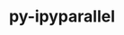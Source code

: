 ---
title: "py-ipyparallel"
layout: cache
categories: [package, develop]
meta: {"versions": ["8.4.1"], "compilers": ["gcc@=11.4.0", "gcc@=9.4.0", "oneapi@=2024.2.0"], "oss": ["ubuntu20.04", "ubuntu22.04"], "platforms": ["linux"], "targets": ["neoverse_v1", "ppc64le", "x86_64_v3"], "stacks": ["e4s", "e4s-neoverse_v1", "e4s-oneapi", "e4s-power", "root"], "num_specs": 56, "num_specs_by_stack": {"root": 56, "e4s-power": 2, "e4s-neoverse_v1": 2, "e4s": 2, "e4s-oneapi": 2}}
spec_details: [{"hash": "zufj7dzywwwbmcrpvds4xp2pe7dv5cuq", "compiler": "gcc@=9.4.0", "versions": ["8.4.1"], "os": "ubuntu20.04", "platform": "linux", "target": "ppc64le", "variants": ["build_system=python_pip"], "stacks": ["root"], "size": "-", "tarball": "https://binaries.spack.io/develop/build_cache/linux-ubuntu20.04-ppc64le/gcc-9.4.0/py-ipyparallel-8.4.1/linux-ubuntu20.04-ppc64le-gcc-9.4.0-py-ipyparallel-8.4.1-zufj7dzywwwbmcrpvds4xp2pe7dv5cuq.spack"}, {"hash": "rd22mcvicxnleqqbguvol3h57njxjng2", "compiler": "gcc@=9.4.0", "versions": ["8.4.1"], "os": "ubuntu20.04", "platform": "linux", "target": "ppc64le", "variants": ["build_system=python_pip"], "stacks": ["root"], "size": "-", "tarball": "https://binaries.spack.io/develop/build_cache/linux-ubuntu20.04-ppc64le/gcc-9.4.0/py-ipyparallel-8.4.1/linux-ubuntu20.04-ppc64le-gcc-9.4.0-py-ipyparallel-8.4.1-rd22mcvicxnleqqbguvol3h57njxjng2.spack"}, {"hash": "gpsgrfkd2qxlq6omaap4e3ojspua2iic", "compiler": "gcc@=9.4.0", "versions": ["8.4.1"], "os": "ubuntu20.04", "platform": "linux", "target": "ppc64le", "variants": ["build_system=python_pip"], "stacks": ["root"], "size": "-", "tarball": "https://binaries.spack.io/develop/build_cache/linux-ubuntu20.04-ppc64le/gcc-9.4.0/py-ipyparallel-8.4.1/linux-ubuntu20.04-ppc64le-gcc-9.4.0-py-ipyparallel-8.4.1-gpsgrfkd2qxlq6omaap4e3ojspua2iic.spack"}, {"hash": "xnabqcozbbx7m65xefzq5fhyvwjflmvh", "compiler": "gcc@=9.4.0", "versions": ["8.4.1"], "os": "ubuntu20.04", "platform": "linux", "target": "ppc64le", "variants": ["build_system=python_pip"], "stacks": ["root"], "size": "-", "tarball": "https://binaries.spack.io/develop/build_cache/linux-ubuntu20.04-ppc64le/gcc-9.4.0/py-ipyparallel-8.4.1/linux-ubuntu20.04-ppc64le-gcc-9.4.0-py-ipyparallel-8.4.1-xnabqcozbbx7m65xefzq5fhyvwjflmvh.spack"}, {"hash": "xkavvl6sq5ahrvkj6awgp65a5yz7czw7", "compiler": "gcc@=9.4.0", "versions": ["8.4.1"], "os": "ubuntu20.04", "platform": "linux", "target": "ppc64le", "variants": ["build_system=python_pip"], "stacks": ["root"], "size": "-", "tarball": "https://binaries.spack.io/develop/build_cache/linux-ubuntu20.04-ppc64le/gcc-9.4.0/py-ipyparallel-8.4.1/linux-ubuntu20.04-ppc64le-gcc-9.4.0-py-ipyparallel-8.4.1-xkavvl6sq5ahrvkj6awgp65a5yz7czw7.spack"}, {"hash": "pc4vzs4y6b4prklykk4z65xfzg7z33ir", "compiler": "gcc@=9.4.0", "versions": ["8.4.1"], "os": "ubuntu20.04", "platform": "linux", "target": "ppc64le", "variants": ["build_system=python_pip"], "stacks": ["root"], "size": "-", "tarball": "https://binaries.spack.io/develop/build_cache/linux-ubuntu20.04-ppc64le/gcc-9.4.0/py-ipyparallel-8.4.1/linux-ubuntu20.04-ppc64le-gcc-9.4.0-py-ipyparallel-8.4.1-pc4vzs4y6b4prklykk4z65xfzg7z33ir.spack"}, {"hash": "fxn2hbislebec7autee4sxy6vzjm7pq6", "compiler": "gcc@=9.4.0", "versions": ["8.4.1"], "os": "ubuntu20.04", "platform": "linux", "target": "ppc64le", "variants": ["build_system=python_pip"], "stacks": ["root"], "size": "-", "tarball": "https://binaries.spack.io/develop/build_cache/linux-ubuntu20.04-ppc64le/gcc-9.4.0/py-ipyparallel-8.4.1/linux-ubuntu20.04-ppc64le-gcc-9.4.0-py-ipyparallel-8.4.1-fxn2hbislebec7autee4sxy6vzjm7pq6.spack"}, {"hash": "oa7tkkg45jw6k5ubrsuei3nxlhkobug2", "compiler": "gcc@=9.4.0", "versions": ["8.4.1"], "os": "ubuntu20.04", "platform": "linux", "target": "ppc64le", "variants": ["build_system=python_pip"], "stacks": ["root"], "size": "-", "tarball": "https://binaries.spack.io/develop/build_cache/linux-ubuntu20.04-ppc64le/gcc-9.4.0/py-ipyparallel-8.4.1/linux-ubuntu20.04-ppc64le-gcc-9.4.0-py-ipyparallel-8.4.1-oa7tkkg45jw6k5ubrsuei3nxlhkobug2.spack"}, {"hash": "4kkvobxyann55eqez2qgxahze62thz2x", "compiler": "gcc@=9.4.0", "versions": ["8.4.1"], "os": "ubuntu20.04", "platform": "linux", "target": "ppc64le", "variants": ["build_system=python_pip"], "stacks": ["root"], "size": "-", "tarball": "https://binaries.spack.io/develop/build_cache/linux-ubuntu20.04-ppc64le/gcc-9.4.0/py-ipyparallel-8.4.1/linux-ubuntu20.04-ppc64le-gcc-9.4.0-py-ipyparallel-8.4.1-4kkvobxyann55eqez2qgxahze62thz2x.spack"}, {"hash": "kbaddscyptz4gckmhgs4fth6tfjmsewz", "compiler": "gcc@=9.4.0", "versions": ["8.4.1"], "os": "ubuntu20.04", "platform": "linux", "target": "ppc64le", "variants": ["build_system=python_pip"], "stacks": ["root"], "size": "-", "tarball": "https://binaries.spack.io/develop/build_cache/linux-ubuntu20.04-ppc64le/gcc-9.4.0/py-ipyparallel-8.4.1/linux-ubuntu20.04-ppc64le-gcc-9.4.0-py-ipyparallel-8.4.1-kbaddscyptz4gckmhgs4fth6tfjmsewz.spack"}, {"hash": "vxsfzxfocivbtlt5gytkz2a4ix7cgdz7", "compiler": "gcc@=9.4.0", "versions": ["8.4.1"], "os": "ubuntu20.04", "platform": "linux", "target": "ppc64le", "variants": ["build_system=python_pip"], "stacks": ["root"], "size": "-", "tarball": "https://binaries.spack.io/develop/build_cache/linux-ubuntu20.04-ppc64le/gcc-9.4.0/py-ipyparallel-8.4.1/linux-ubuntu20.04-ppc64le-gcc-9.4.0-py-ipyparallel-8.4.1-vxsfzxfocivbtlt5gytkz2a4ix7cgdz7.spack"}, {"hash": "njliapj6z3yhezhfwgxvgx2pawkun5hd", "compiler": "gcc@=9.4.0", "versions": ["8.4.1"], "os": "ubuntu20.04", "platform": "linux", "target": "ppc64le", "variants": ["build_system=python_pip"], "stacks": ["e4s-power", "root"], "size": "-", "tarball": "https://binaries.spack.io/develop/build_cache/linux-ubuntu20.04-ppc64le/gcc-9.4.0/py-ipyparallel-8.4.1/linux-ubuntu20.04-ppc64le-gcc-9.4.0-py-ipyparallel-8.4.1-njliapj6z3yhezhfwgxvgx2pawkun5hd.spack"}, {"hash": "hsgpzov342rv5x2dzq4jatgbxle6zqlf", "compiler": "gcc@=9.4.0", "versions": ["8.4.1"], "os": "ubuntu20.04", "platform": "linux", "target": "ppc64le", "variants": ["build_system=python_pip"], "stacks": ["e4s-power", "root"], "size": "-", "tarball": "https://binaries.spack.io/develop/build_cache/linux-ubuntu20.04-ppc64le/gcc-9.4.0/py-ipyparallel-8.4.1/linux-ubuntu20.04-ppc64le-gcc-9.4.0-py-ipyparallel-8.4.1-hsgpzov342rv5x2dzq4jatgbxle6zqlf.spack"}, {"hash": "zg2r2fo7piymarvnkqxy2wqa37qwjwuo", "compiler": "gcc@=9.4.0", "versions": ["8.4.1"], "os": "ubuntu20.04", "platform": "linux", "target": "ppc64le", "variants": ["build_system=python_pip"], "stacks": ["root"], "size": "-", "tarball": "https://binaries.spack.io/develop/build_cache/linux-ubuntu20.04-ppc64le/gcc-9.4.0/py-ipyparallel-8.4.1/linux-ubuntu20.04-ppc64le-gcc-9.4.0-py-ipyparallel-8.4.1-zg2r2fo7piymarvnkqxy2wqa37qwjwuo.spack"}, {"hash": "oofwt3ktznuwtifqoyziupvblhxoybzp", "compiler": "gcc@=11.4.0", "versions": ["8.4.1"], "os": "ubuntu22.04", "platform": "linux", "target": "neoverse_v1", "variants": ["build_system=python_pip"], "stacks": ["root"], "size": "-", "tarball": "https://binaries.spack.io/develop/build_cache/linux-ubuntu22.04-neoverse_v1/gcc-11.4.0/py-ipyparallel-8.4.1/linux-ubuntu22.04-neoverse_v1-gcc-11.4.0-py-ipyparallel-8.4.1-oofwt3ktznuwtifqoyziupvblhxoybzp.spack"}, {"hash": "la4gvbxdmqqwetcyzlrs6jli36fg5qob", "compiler": "gcc@=11.4.0", "versions": ["8.4.1"], "os": "ubuntu22.04", "platform": "linux", "target": "neoverse_v1", "variants": ["build_system=python_pip"], "stacks": ["root"], "size": "-", "tarball": "https://binaries.spack.io/develop/build_cache/linux-ubuntu22.04-neoverse_v1/gcc-11.4.0/py-ipyparallel-8.4.1/linux-ubuntu22.04-neoverse_v1-gcc-11.4.0-py-ipyparallel-8.4.1-la4gvbxdmqqwetcyzlrs6jli36fg5qob.spack"}, {"hash": "ms33lnaytn5xvwlzpcafiw4bfxxtxvux", "compiler": "gcc@=11.4.0", "versions": ["8.4.1"], "os": "ubuntu22.04", "platform": "linux", "target": "neoverse_v1", "variants": ["build_system=python_pip"], "stacks": ["root"], "size": "-", "tarball": "https://binaries.spack.io/develop/build_cache/linux-ubuntu22.04-neoverse_v1/gcc-11.4.0/py-ipyparallel-8.4.1/linux-ubuntu22.04-neoverse_v1-gcc-11.4.0-py-ipyparallel-8.4.1-ms33lnaytn5xvwlzpcafiw4bfxxtxvux.spack"}, {"hash": "jv6rlcywjo7rqkduvren5ebkjlkr3nv6", "compiler": "gcc@=11.4.0", "versions": ["8.4.1"], "os": "ubuntu22.04", "platform": "linux", "target": "neoverse_v1", "variants": ["build_system=python_pip"], "stacks": ["root"], "size": "-", "tarball": "https://binaries.spack.io/develop/build_cache/linux-ubuntu22.04-neoverse_v1/gcc-11.4.0/py-ipyparallel-8.4.1/linux-ubuntu22.04-neoverse_v1-gcc-11.4.0-py-ipyparallel-8.4.1-jv6rlcywjo7rqkduvren5ebkjlkr3nv6.spack"}, {"hash": "67talhdml4fv4wp7qcj6bwu6tzj7os3j", "compiler": "gcc@=11.4.0", "versions": ["8.4.1"], "os": "ubuntu22.04", "platform": "linux", "target": "neoverse_v1", "variants": ["build_system=python_pip"], "stacks": ["root", "e4s-neoverse_v1"], "size": "-", "tarball": "https://binaries.spack.io/develop/build_cache/linux-ubuntu22.04-neoverse_v1/gcc-11.4.0/py-ipyparallel-8.4.1/linux-ubuntu22.04-neoverse_v1-gcc-11.4.0-py-ipyparallel-8.4.1-67talhdml4fv4wp7qcj6bwu6tzj7os3j.spack"}, {"hash": "b2iqiupimg3z3vvqpaemscz42ig3swsv", "compiler": "gcc@=11.4.0", "versions": ["8.4.1"], "os": "ubuntu22.04", "platform": "linux", "target": "neoverse_v1", "variants": ["build_system=python_pip"], "stacks": ["root"], "size": "-", "tarball": "https://binaries.spack.io/develop/build_cache/linux-ubuntu22.04-neoverse_v1/gcc-11.4.0/py-ipyparallel-8.4.1/linux-ubuntu22.04-neoverse_v1-gcc-11.4.0-py-ipyparallel-8.4.1-b2iqiupimg3z3vvqpaemscz42ig3swsv.spack"}, {"hash": "2xwb6vuo4cyulbskujqarxrgmomcbsea", "compiler": "gcc@=11.4.0", "versions": ["8.4.1"], "os": "ubuntu22.04", "platform": "linux", "target": "neoverse_v1", "variants": ["build_system=python_pip"], "stacks": ["root"], "size": "-", "tarball": "https://binaries.spack.io/develop/build_cache/linux-ubuntu22.04-neoverse_v1/gcc-11.4.0/py-ipyparallel-8.4.1/linux-ubuntu22.04-neoverse_v1-gcc-11.4.0-py-ipyparallel-8.4.1-2xwb6vuo4cyulbskujqarxrgmomcbsea.spack"}, {"hash": "imja6w3fjicuwrgmyg2vkyb6xpqdv33q", "compiler": "gcc@=11.4.0", "versions": ["8.4.1"], "os": "ubuntu22.04", "platform": "linux", "target": "neoverse_v1", "variants": ["build_system=python_pip"], "stacks": ["root"], "size": "-", "tarball": "https://binaries.spack.io/develop/build_cache/linux-ubuntu22.04-neoverse_v1/gcc-11.4.0/py-ipyparallel-8.4.1/linux-ubuntu22.04-neoverse_v1-gcc-11.4.0-py-ipyparallel-8.4.1-imja6w3fjicuwrgmyg2vkyb6xpqdv33q.spack"}, {"hash": "arq7756gg7ajlvwi4irb4sknjy6wt4r4", "compiler": "gcc@=11.4.0", "versions": ["8.4.1"], "os": "ubuntu22.04", "platform": "linux", "target": "neoverse_v1", "variants": ["build_system=python_pip"], "stacks": ["root"], "size": "-", "tarball": "https://binaries.spack.io/develop/build_cache/linux-ubuntu22.04-neoverse_v1/gcc-11.4.0/py-ipyparallel-8.4.1/linux-ubuntu22.04-neoverse_v1-gcc-11.4.0-py-ipyparallel-8.4.1-arq7756gg7ajlvwi4irb4sknjy6wt4r4.spack"}, {"hash": "axzahhepvzivjgvu7b6oib7xzvsxcdi6", "compiler": "gcc@=11.4.0", "versions": ["8.4.1"], "os": "ubuntu22.04", "platform": "linux", "target": "neoverse_v1", "variants": ["build_system=python_pip"], "stacks": ["root"], "size": "-", "tarball": "https://binaries.spack.io/develop/build_cache/linux-ubuntu22.04-neoverse_v1/gcc-11.4.0/py-ipyparallel-8.4.1/linux-ubuntu22.04-neoverse_v1-gcc-11.4.0-py-ipyparallel-8.4.1-axzahhepvzivjgvu7b6oib7xzvsxcdi6.spack"}, {"hash": "wbuqz5liflrcsbpciuormryfl73d6yh3", "compiler": "gcc@=11.4.0", "versions": ["8.4.1"], "os": "ubuntu22.04", "platform": "linux", "target": "neoverse_v1", "variants": ["build_system=python_pip"], "stacks": ["root"], "size": "-", "tarball": "https://binaries.spack.io/develop/build_cache/linux-ubuntu22.04-neoverse_v1/gcc-11.4.0/py-ipyparallel-8.4.1/linux-ubuntu22.04-neoverse_v1-gcc-11.4.0-py-ipyparallel-8.4.1-wbuqz5liflrcsbpciuormryfl73d6yh3.spack"}, {"hash": "q2ekzklqhqyypii3cyygc4if6f2cp2fq", "compiler": "gcc@=11.4.0", "versions": ["8.4.1"], "os": "ubuntu22.04", "platform": "linux", "target": "neoverse_v1", "variants": ["build_system=python_pip"], "stacks": ["root"], "size": "-", "tarball": "https://binaries.spack.io/develop/build_cache/linux-ubuntu22.04-neoverse_v1/gcc-11.4.0/py-ipyparallel-8.4.1/linux-ubuntu22.04-neoverse_v1-gcc-11.4.0-py-ipyparallel-8.4.1-q2ekzklqhqyypii3cyygc4if6f2cp2fq.spack"}, {"hash": "bzcra7wg2npbawpnuh7adant7emo5n54", "compiler": "gcc@=11.4.0", "versions": ["8.4.1"], "os": "ubuntu22.04", "platform": "linux", "target": "neoverse_v1", "variants": ["build_system=python_pip"], "stacks": ["root"], "size": "-", "tarball": "https://binaries.spack.io/develop/build_cache/linux-ubuntu22.04-neoverse_v1/gcc-11.4.0/py-ipyparallel-8.4.1/linux-ubuntu22.04-neoverse_v1-gcc-11.4.0-py-ipyparallel-8.4.1-bzcra7wg2npbawpnuh7adant7emo5n54.spack"}, {"hash": "xbcbrbvdafuagaqpyhaoaotofrxekklp", "compiler": "gcc@=11.4.0", "versions": ["8.4.1"], "os": "ubuntu22.04", "platform": "linux", "target": "neoverse_v1", "variants": ["build_system=python_pip"], "stacks": ["root", "e4s-neoverse_v1"], "size": "-", "tarball": "https://binaries.spack.io/develop/build_cache/linux-ubuntu22.04-neoverse_v1/gcc-11.4.0/py-ipyparallel-8.4.1/linux-ubuntu22.04-neoverse_v1-gcc-11.4.0-py-ipyparallel-8.4.1-xbcbrbvdafuagaqpyhaoaotofrxekklp.spack"}, {"hash": "pudvbtpd2mq6pkfgkdaqmvg4uf3yomzj", "compiler": "gcc@=11.4.0", "versions": ["8.4.1"], "os": "ubuntu22.04", "platform": "linux", "target": "x86_64_v3", "variants": ["build_system=python_pip"], "stacks": ["root"], "size": "-", "tarball": "https://binaries.spack.io/develop/build_cache/linux-ubuntu22.04-x86_64_v3/gcc-11.4.0/py-ipyparallel-8.4.1/linux-ubuntu22.04-x86_64_v3-gcc-11.4.0-py-ipyparallel-8.4.1-pudvbtpd2mq6pkfgkdaqmvg4uf3yomzj.spack"}, {"hash": "kzshxj2gxp6do73rrpciyqj4k6pizg4o", "compiler": "gcc@=11.4.0", "versions": ["8.4.1"], "os": "ubuntu22.04", "platform": "linux", "target": "x86_64_v3", "variants": ["build_system=python_pip"], "stacks": ["e4s", "root"], "size": "-", "tarball": "https://binaries.spack.io/develop/build_cache/linux-ubuntu22.04-x86_64_v3/gcc-11.4.0/py-ipyparallel-8.4.1/linux-ubuntu22.04-x86_64_v3-gcc-11.4.0-py-ipyparallel-8.4.1-kzshxj2gxp6do73rrpciyqj4k6pizg4o.spack"}, {"hash": "kndklhkaownwphriktrjdlypvov47kx6", "compiler": "gcc@=11.4.0", "versions": ["8.4.1"], "os": "ubuntu22.04", "platform": "linux", "target": "x86_64_v3", "variants": ["build_system=python_pip"], "stacks": ["root"], "size": "-", "tarball": "https://binaries.spack.io/develop/build_cache/linux-ubuntu22.04-x86_64_v3/gcc-11.4.0/py-ipyparallel-8.4.1/linux-ubuntu22.04-x86_64_v3-gcc-11.4.0-py-ipyparallel-8.4.1-kndklhkaownwphriktrjdlypvov47kx6.spack"}, {"hash": "b3aqtmtxsvwgknzahtiq3g7udajvvi2d", "compiler": "gcc@=11.4.0", "versions": ["8.4.1"], "os": "ubuntu22.04", "platform": "linux", "target": "x86_64_v3", "variants": ["build_system=python_pip"], "stacks": ["root"], "size": "-", "tarball": "https://binaries.spack.io/develop/build_cache/linux-ubuntu22.04-x86_64_v3/gcc-11.4.0/py-ipyparallel-8.4.1/linux-ubuntu22.04-x86_64_v3-gcc-11.4.0-py-ipyparallel-8.4.1-b3aqtmtxsvwgknzahtiq3g7udajvvi2d.spack"}, {"hash": "jqwcxlcte2cdxx7uk77i2k35fnzlawvd", "compiler": "gcc@=11.4.0", "versions": ["8.4.1"], "os": "ubuntu22.04", "platform": "linux", "target": "x86_64_v3", "variants": ["build_system=python_pip"], "stacks": ["root"], "size": "-", "tarball": "https://binaries.spack.io/develop/build_cache/linux-ubuntu22.04-x86_64_v3/gcc-11.4.0/py-ipyparallel-8.4.1/linux-ubuntu22.04-x86_64_v3-gcc-11.4.0-py-ipyparallel-8.4.1-jqwcxlcte2cdxx7uk77i2k35fnzlawvd.spack"}, {"hash": "uadoxp2usqwmxligfchzpaa6zaobn5nj", "compiler": "gcc@=11.4.0", "versions": ["8.4.1"], "os": "ubuntu22.04", "platform": "linux", "target": "x86_64_v3", "variants": ["build_system=python_pip"], "stacks": ["root"], "size": "-", "tarball": "https://binaries.spack.io/develop/build_cache/linux-ubuntu22.04-x86_64_v3/gcc-11.4.0/py-ipyparallel-8.4.1/linux-ubuntu22.04-x86_64_v3-gcc-11.4.0-py-ipyparallel-8.4.1-uadoxp2usqwmxligfchzpaa6zaobn5nj.spack"}, {"hash": "34fodel4xkttjacf3qh4e46fgzglnvez", "compiler": "gcc@=11.4.0", "versions": ["8.4.1"], "os": "ubuntu22.04", "platform": "linux", "target": "x86_64_v3", "variants": ["build_system=python_pip"], "stacks": ["root"], "size": "-", "tarball": "https://binaries.spack.io/develop/build_cache/linux-ubuntu22.04-x86_64_v3/gcc-11.4.0/py-ipyparallel-8.4.1/linux-ubuntu22.04-x86_64_v3-gcc-11.4.0-py-ipyparallel-8.4.1-34fodel4xkttjacf3qh4e46fgzglnvez.spack"}, {"hash": "sawjxvybika3oxkgr7knxppx7fc5la4m", "compiler": "gcc@=11.4.0", "versions": ["8.4.1"], "os": "ubuntu22.04", "platform": "linux", "target": "x86_64_v3", "variants": ["build_system=python_pip"], "stacks": ["root"], "size": "-", "tarball": "https://binaries.spack.io/develop/build_cache/linux-ubuntu22.04-x86_64_v3/gcc-11.4.0/py-ipyparallel-8.4.1/linux-ubuntu22.04-x86_64_v3-gcc-11.4.0-py-ipyparallel-8.4.1-sawjxvybika3oxkgr7knxppx7fc5la4m.spack"}, {"hash": "w4jdpylonrh3syr44iexvwufvy5scge2", "compiler": "gcc@=11.4.0", "versions": ["8.4.1"], "os": "ubuntu22.04", "platform": "linux", "target": "x86_64_v3", "variants": ["build_system=python_pip"], "stacks": ["e4s", "root"], "size": "-", "tarball": "https://binaries.spack.io/develop/build_cache/linux-ubuntu22.04-x86_64_v3/gcc-11.4.0/py-ipyparallel-8.4.1/linux-ubuntu22.04-x86_64_v3-gcc-11.4.0-py-ipyparallel-8.4.1-w4jdpylonrh3syr44iexvwufvy5scge2.spack"}, {"hash": "bji3r6vwqvi4prdtkunsnfmfxhko2lvl", "compiler": "gcc@=11.4.0", "versions": ["8.4.1"], "os": "ubuntu22.04", "platform": "linux", "target": "x86_64_v3", "variants": ["build_system=python_pip"], "stacks": ["root"], "size": "-", "tarball": "https://binaries.spack.io/develop/build_cache/linux-ubuntu22.04-x86_64_v3/gcc-11.4.0/py-ipyparallel-8.4.1/linux-ubuntu22.04-x86_64_v3-gcc-11.4.0-py-ipyparallel-8.4.1-bji3r6vwqvi4prdtkunsnfmfxhko2lvl.spack"}, {"hash": "psajwe5vfayp54pi6uidwfufwdpex7ji", "compiler": "gcc@=11.4.0", "versions": ["8.4.1"], "os": "ubuntu22.04", "platform": "linux", "target": "x86_64_v3", "variants": ["build_system=python_pip"], "stacks": ["root"], "size": "-", "tarball": "https://binaries.spack.io/develop/build_cache/linux-ubuntu22.04-x86_64_v3/gcc-11.4.0/py-ipyparallel-8.4.1/linux-ubuntu22.04-x86_64_v3-gcc-11.4.0-py-ipyparallel-8.4.1-psajwe5vfayp54pi6uidwfufwdpex7ji.spack"}, {"hash": "7wjvsq7n3h4a6u24no5pdwascilyb3h2", "compiler": "gcc@=11.4.0", "versions": ["8.4.1"], "os": "ubuntu22.04", "platform": "linux", "target": "x86_64_v3", "variants": ["build_system=python_pip"], "stacks": ["root"], "size": "-", "tarball": "https://binaries.spack.io/develop/build_cache/linux-ubuntu22.04-x86_64_v3/gcc-11.4.0/py-ipyparallel-8.4.1/linux-ubuntu22.04-x86_64_v3-gcc-11.4.0-py-ipyparallel-8.4.1-7wjvsq7n3h4a6u24no5pdwascilyb3h2.spack"}, {"hash": "yasprxiqlpkgrqhsz3jsasnuhneue3qp", "compiler": "gcc@=11.4.0", "versions": ["8.4.1"], "os": "ubuntu22.04", "platform": "linux", "target": "x86_64_v3", "variants": ["build_system=python_pip"], "stacks": ["root"], "size": "-", "tarball": "https://binaries.spack.io/develop/build_cache/linux-ubuntu22.04-x86_64_v3/gcc-11.4.0/py-ipyparallel-8.4.1/linux-ubuntu22.04-x86_64_v3-gcc-11.4.0-py-ipyparallel-8.4.1-yasprxiqlpkgrqhsz3jsasnuhneue3qp.spack"}, {"hash": "g62kytryc2rz4ve3wxiv366soyghc646", "compiler": "gcc@=11.4.0", "versions": ["8.4.1"], "os": "ubuntu22.04", "platform": "linux", "target": "x86_64_v3", "variants": ["build_system=python_pip"], "stacks": ["root"], "size": "-", "tarball": "https://binaries.spack.io/develop/build_cache/linux-ubuntu22.04-x86_64_v3/gcc-11.4.0/py-ipyparallel-8.4.1/linux-ubuntu22.04-x86_64_v3-gcc-11.4.0-py-ipyparallel-8.4.1-g62kytryc2rz4ve3wxiv366soyghc646.spack"}, {"hash": "cmup3tonbwsicqdxkdnfthx4vffhsjne", "compiler": "oneapi@=2024.2.0", "versions": ["8.4.1"], "os": "ubuntu22.04", "platform": "linux", "target": "x86_64_v3", "variants": ["build_system=python_pip"], "stacks": ["root"], "size": "-", "tarball": "https://binaries.spack.io/develop/build_cache/linux-ubuntu22.04-x86_64_v3/oneapi-2024.2.0/py-ipyparallel-8.4.1/linux-ubuntu22.04-x86_64_v3-oneapi-2024.2.0-py-ipyparallel-8.4.1-cmup3tonbwsicqdxkdnfthx4vffhsjne.spack"}, {"hash": "caw4gud4zhizon3w3dqkleuz2a76apex", "compiler": "oneapi@=2024.2.0", "versions": ["8.4.1"], "os": "ubuntu22.04", "platform": "linux", "target": "x86_64_v3", "variants": ["build_system=python_pip"], "stacks": ["root"], "size": "-", "tarball": "https://binaries.spack.io/develop/build_cache/linux-ubuntu22.04-x86_64_v3/oneapi-2024.2.0/py-ipyparallel-8.4.1/linux-ubuntu22.04-x86_64_v3-oneapi-2024.2.0-py-ipyparallel-8.4.1-caw4gud4zhizon3w3dqkleuz2a76apex.spack"}, {"hash": "7a3d5x3pc6vt4tvnq3nhgzkyskubkiun", "compiler": "oneapi@=2024.2.0", "versions": ["8.4.1"], "os": "ubuntu22.04", "platform": "linux", "target": "x86_64_v3", "variants": ["build_system=python_pip"], "stacks": ["root", "e4s-oneapi"], "size": "-", "tarball": "https://binaries.spack.io/develop/build_cache/linux-ubuntu22.04-x86_64_v3/oneapi-2024.2.0/py-ipyparallel-8.4.1/linux-ubuntu22.04-x86_64_v3-oneapi-2024.2.0-py-ipyparallel-8.4.1-7a3d5x3pc6vt4tvnq3nhgzkyskubkiun.spack"}, {"hash": "a3tlv76qqcdunms7yklwk3blxu3eajei", "compiler": "oneapi@=2024.2.0", "versions": ["8.4.1"], "os": "ubuntu22.04", "platform": "linux", "target": "x86_64_v3", "variants": ["build_system=python_pip"], "stacks": ["root"], "size": "-", "tarball": "https://binaries.spack.io/develop/build_cache/linux-ubuntu22.04-x86_64_v3/oneapi-2024.2.0/py-ipyparallel-8.4.1/linux-ubuntu22.04-x86_64_v3-oneapi-2024.2.0-py-ipyparallel-8.4.1-a3tlv76qqcdunms7yklwk3blxu3eajei.spack"}, {"hash": "5kzbpnj6yx56onnoexm2yuu3l24bd22g", "compiler": "oneapi@=2024.2.0", "versions": ["8.4.1"], "os": "ubuntu22.04", "platform": "linux", "target": "x86_64_v3", "variants": ["build_system=python_pip"], "stacks": ["root"], "size": "-", "tarball": "https://binaries.spack.io/develop/build_cache/linux-ubuntu22.04-x86_64_v3/oneapi-2024.2.0/py-ipyparallel-8.4.1/linux-ubuntu22.04-x86_64_v3-oneapi-2024.2.0-py-ipyparallel-8.4.1-5kzbpnj6yx56onnoexm2yuu3l24bd22g.spack"}, {"hash": "vaq6unss7tu2cat2fryul5sjgs7eoyff", "compiler": "oneapi@=2024.2.0", "versions": ["8.4.1"], "os": "ubuntu22.04", "platform": "linux", "target": "x86_64_v3", "variants": ["build_system=python_pip"], "stacks": ["root"], "size": "-", "tarball": "https://binaries.spack.io/develop/build_cache/linux-ubuntu22.04-x86_64_v3/oneapi-2024.2.0/py-ipyparallel-8.4.1/linux-ubuntu22.04-x86_64_v3-oneapi-2024.2.0-py-ipyparallel-8.4.1-vaq6unss7tu2cat2fryul5sjgs7eoyff.spack"}, {"hash": "un64imj6juuhdmawcnhqjzvhsluop25m", "compiler": "oneapi@=2024.2.0", "versions": ["8.4.1"], "os": "ubuntu22.04", "platform": "linux", "target": "x86_64_v3", "variants": ["build_system=python_pip"], "stacks": ["root"], "size": "-", "tarball": "https://binaries.spack.io/develop/build_cache/linux-ubuntu22.04-x86_64_v3/oneapi-2024.2.0/py-ipyparallel-8.4.1/linux-ubuntu22.04-x86_64_v3-oneapi-2024.2.0-py-ipyparallel-8.4.1-un64imj6juuhdmawcnhqjzvhsluop25m.spack"}, {"hash": "nri52utp7it6mouagsu565xuhc5druxs", "compiler": "oneapi@=2024.2.0", "versions": ["8.4.1"], "os": "ubuntu22.04", "platform": "linux", "target": "x86_64_v3", "variants": ["build_system=python_pip"], "stacks": ["root"], "size": "-", "tarball": "https://binaries.spack.io/develop/build_cache/linux-ubuntu22.04-x86_64_v3/oneapi-2024.2.0/py-ipyparallel-8.4.1/linux-ubuntu22.04-x86_64_v3-oneapi-2024.2.0-py-ipyparallel-8.4.1-nri52utp7it6mouagsu565xuhc5druxs.spack"}, {"hash": "74emopjg4tgundm6iperptvgde6lzf76", "compiler": "oneapi@=2024.2.0", "versions": ["8.4.1"], "os": "ubuntu22.04", "platform": "linux", "target": "x86_64_v3", "variants": ["build_system=python_pip"], "stacks": ["root"], "size": "-", "tarball": "https://binaries.spack.io/develop/build_cache/linux-ubuntu22.04-x86_64_v3/oneapi-2024.2.0/py-ipyparallel-8.4.1/linux-ubuntu22.04-x86_64_v3-oneapi-2024.2.0-py-ipyparallel-8.4.1-74emopjg4tgundm6iperptvgde6lzf76.spack"}, {"hash": "pzuv6e67gpyymxoctphb4tzy36fjg4gc", "compiler": "oneapi@=2024.2.0", "versions": ["8.4.1"], "os": "ubuntu22.04", "platform": "linux", "target": "x86_64_v3", "variants": ["build_system=python_pip"], "stacks": ["root"], "size": "-", "tarball": "https://binaries.spack.io/develop/build_cache/linux-ubuntu22.04-x86_64_v3/oneapi-2024.2.0/py-ipyparallel-8.4.1/linux-ubuntu22.04-x86_64_v3-oneapi-2024.2.0-py-ipyparallel-8.4.1-pzuv6e67gpyymxoctphb4tzy36fjg4gc.spack"}, {"hash": "fdo4sokbqg7qkdrzqtl4obnkk6giy5yp", "compiler": "oneapi@=2024.2.0", "versions": ["8.4.1"], "os": "ubuntu22.04", "platform": "linux", "target": "x86_64_v3", "variants": ["build_system=python_pip"], "stacks": ["root"], "size": "-", "tarball": "https://binaries.spack.io/develop/build_cache/linux-ubuntu22.04-x86_64_v3/oneapi-2024.2.0/py-ipyparallel-8.4.1/linux-ubuntu22.04-x86_64_v3-oneapi-2024.2.0-py-ipyparallel-8.4.1-fdo4sokbqg7qkdrzqtl4obnkk6giy5yp.spack"}, {"hash": "qjfh4aqtmijfhu4hoyxvrmma4a6n32hr", "compiler": "oneapi@=2024.2.0", "versions": ["8.4.1"], "os": "ubuntu22.04", "platform": "linux", "target": "x86_64_v3", "variants": ["build_system=python_pip"], "stacks": ["root"], "size": "-", "tarball": "https://binaries.spack.io/develop/build_cache/linux-ubuntu22.04-x86_64_v3/oneapi-2024.2.0/py-ipyparallel-8.4.1/linux-ubuntu22.04-x86_64_v3-oneapi-2024.2.0-py-ipyparallel-8.4.1-qjfh4aqtmijfhu4hoyxvrmma4a6n32hr.spack"}, {"hash": "2zxqagcytgll56hihq5sskms7zt4rh2z", "compiler": "oneapi@=2024.2.0", "versions": ["8.4.1"], "os": "ubuntu22.04", "platform": "linux", "target": "x86_64_v3", "variants": ["build_system=python_pip"], "stacks": ["root"], "size": "-", "tarball": "https://binaries.spack.io/develop/build_cache/linux-ubuntu22.04-x86_64_v3/oneapi-2024.2.0/py-ipyparallel-8.4.1/linux-ubuntu22.04-x86_64_v3-oneapi-2024.2.0-py-ipyparallel-8.4.1-2zxqagcytgll56hihq5sskms7zt4rh2z.spack"}, {"hash": "5pslo7fubvakbgbzwzovzgrlzn7kkusl", "compiler": "oneapi@=2024.2.0", "versions": ["8.4.1"], "os": "ubuntu22.04", "platform": "linux", "target": "x86_64_v3", "variants": ["build_system=python_pip"], "stacks": ["root", "e4s-oneapi"], "size": "-", "tarball": "https://binaries.spack.io/develop/build_cache/linux-ubuntu22.04-x86_64_v3/oneapi-2024.2.0/py-ipyparallel-8.4.1/linux-ubuntu22.04-x86_64_v3-oneapi-2024.2.0-py-ipyparallel-8.4.1-5pslo7fubvakbgbzwzovzgrlzn7kkusl.spack"}]
---